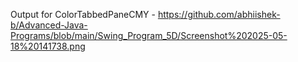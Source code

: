 Output for ColorTabbedPaneCMY - https://github.com/abhiishek-b/Advanced-Java-Programs/blob/main/Swing_Program_5D/Screenshot%202025-05-18%20141738.png
